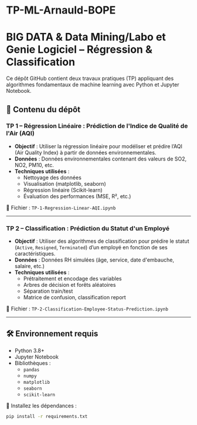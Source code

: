 # TP-ML-Arnauld-BOPE
# BIG DATA & Data Mining/Labo et Genie Logiciel – Régression & Classification

Ce dépôt GitHub contient deux travaux pratiques (TP) appliquant des algorithmes fondamentaux de machine learning avec Python et Jupyter Notebook.

## 📁 Contenu du dépôt

### TP 1 – Régression Linéaire : Prédiction de l'Indice de Qualité de l'Air (AQI)

- **Objectif** : Utiliser la régression linéaire pour modéliser et prédire l’AQI (Air Quality Index) à partir de données environnementales.
- **Données** : Données environnementales contenant des valeurs de SO2, NO2, PM10, etc.
- **Techniques utilisées** :
  - Nettoyage des données
  - Visualisation (matplotlib, seaborn)
  - Régression linéaire (Scikit-learn)
  - Évaluation des performances (MSE, R², etc.)

📂 Fichier : `TP-1-Regression-Linear-AQI.ipynb`

---

### TP 2 – Classification : Prédiction du Statut d'un Employé

- **Objectif** : Utiliser des algorithmes de classification pour prédire le statut (`Active`, `Resigned`, `Terminated`) d’un employé en fonction de ses caractéristiques.
- **Données** : Données RH simulées (âge, service, date d'embauche, salaire, etc.)
- **Techniques utilisées** :
  - Prétraitement et encodage des variables
  - Arbres de décision et forêts aléatoires
  - Séparation train/test
  - Matrice de confusion, classification report

📂 Fichier : `TP-2-Classification-Employee-Status-Prediction.ipynb`

---

## 🛠️ Environnement requis

- Python 3.8+
- Jupyter Notebook
- Bibliothèques :
  - `pandas`
  - `numpy`
  - `matplotlib`
  - `seaborn`
  - `scikit-learn`

🔧 Installez les dépendances :

```bash
pip install -r requirements.txt
